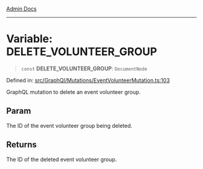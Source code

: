 [Admin Docs](/)

---

# Variable: DELETE_VOLUNTEER_GROUP

> `const` **DELETE_VOLUNTEER_GROUP**: `DocumentNode`

Defined in: [src/GraphQl/Mutations/EventVolunteerMutation.ts:103](https://github.com/PalisadoesFoundation/talawa-admin/blob/main/src/GraphQl/Mutations/EventVolunteerMutation.ts#L103)

GraphQL mutation to delete an event volunteer group.

## Param

The ID of the event volunteer group being deleted.

## Returns

The ID of the deleted event volunteer group.
